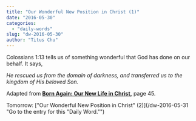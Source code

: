 ```yaml
---
title: "Our Wonderful New Position in Christ (1)"
date: "2016-05-30"
categories: 
  - "daily-words"
slug: "dw-2016-05-30"
author: "Titus Chu"
---
```


Colossians 1:13 tells us of something wonderful that God has done on our behalf. It says,

_He rescued us from the domain of darkness, and transferred us to the kingdom of His beloved Son._

Adapted from __[Born Again: Our New Life in Christ,](/book-born-again/ "Go to the listing for this book.")__ page 45.

Tomorrow: ["Our Wonderful New Position in Christ" (2)](/dw-2016-05-31 "Go to the entry for this "Daily Word."")
